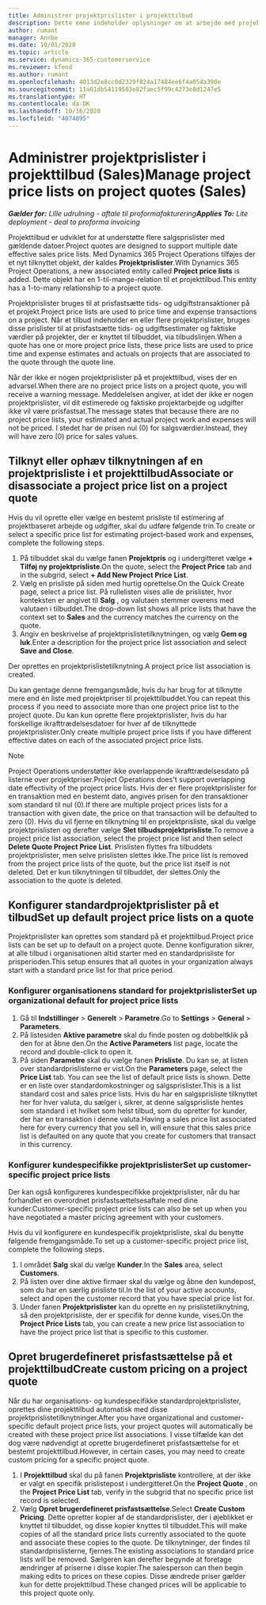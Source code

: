 ```yaml
---
title: Administrer projektprislister i projekttilbud
description: Dette emne indeholder oplysninger om at arbejde med projektprislister på tilbud. (Sales)
author: rumant
manager: Annbe
ms.date: 10/01/2020
ms.topic: article
ms.service: dynamics-365-customerservice
ms.reviewer: kfend
ms.author: rumant
ms.openlocfilehash: 4013d2e8cc0d2329f824a17484ee6f4a054a390e
ms.sourcegitcommit: 11a61db54119503e82faec5f99c4273e8d1247e5
ms.translationtype: HT
ms.contentlocale: da-DK
ms.lasthandoff: 10/16/2020
ms.locfileid: "4074095"
---
```

# <a name="manage-project-price-lists-on-project-quotes-sales"></a><span data-ttu-id="20057-104">Administrer projektprislister i projekttilbud (Sales)</span><span class="sxs-lookup"><span data-stu-id="20057-104">Manage project price lists on project quotes (Sales)</span></span>

<span data-ttu-id="20057-105">_**Gælder for:** Lille udrulning - aftale til proformafakturering_</span><span class="sxs-lookup"><span data-stu-id="20057-105">_**Applies To:** Lite deployment - deal to proforma invoicing_</span></span>

<span data-ttu-id="20057-106">Projekttilbud er udviklet for at understøtte flere salgsprislister med gældende datoer.</span><span class="sxs-lookup"><span data-stu-id="20057-106">Project quotes are designed to support multiple date effective sales price lists.</span></span> <span data-ttu-id="20057-107">Med Dynamics 365 Project Operations tilføjes der et nyt tilknyttet objekt, der kaldes **Projektprislister**.</span><span class="sxs-lookup"><span data-stu-id="20057-107">With Dynamics 365 Project Operations, a new associated entity called **Project price lists** is added.</span></span> <span data-ttu-id="20057-108">Dette objekt har en 1-til-mange-relation til et projekttilbud.</span><span class="sxs-lookup"><span data-stu-id="20057-108">This entity has a 1-to-many relationship to a project quote.</span></span>

<span data-ttu-id="20057-109">Projektprislister bruges til at prisfastsætte tids- og udgiftstransaktioner på et projekt.</span><span class="sxs-lookup"><span data-stu-id="20057-109">Project price lists are used to price time and expense transactions on a project.</span></span> <span data-ttu-id="20057-110">Når et tilbud indeholder en eller flere projektprislister, bruges disse prislister til at prisfastsætte tids- og udgiftsestimater og faktiske værdier på projekter, der er knyttet til tilbuddet, via tilbudslinjen.</span><span class="sxs-lookup"><span data-stu-id="20057-110">When a quote has one or more project price lists, these price lists are used to price time and expense estimates and actuals on projects that are associated to the quote through the quote line.</span></span>

<span data-ttu-id="20057-111">Når der ikke er nogen projektprislister på et projekttilbud, vises der en advarsel.</span><span class="sxs-lookup"><span data-stu-id="20057-111">When there are no project price lists on a project quote, you will receive a warning message.</span></span> <span data-ttu-id="20057-112">Meddelelsen angiver, at idet der ikke er nogen projektprislister, vil dit estimerede og faktiske projektarbejde og udgifter ikke vil være prisfastsat.</span><span class="sxs-lookup"><span data-stu-id="20057-112">The message states that because there are no project price lists, your estimated and actual project work and expenses will not be priced.</span></span> <span data-ttu-id="20057-113">I stedet har de prisen nul (0) for salgsværdier.</span><span class="sxs-lookup"><span data-stu-id="20057-113">Instead, they will have zero (0) price for sales values.</span></span>

## <a name="associate-or-disassociate-a-project-price-list-on-a-project-quote"></a><span data-ttu-id="20057-114">Tilknyt eller ophæv tilknytningen af en projektprisliste i et projekttilbud</span><span class="sxs-lookup"><span data-stu-id="20057-114">Associate or disassociate a project price list on a project quote</span></span>

<span data-ttu-id="20057-115">Hvis du vil oprette eller vælge en bestemt prisliste til estimering af projektbaseret arbejde og udgifter, skal du udføre følgende trin.</span><span class="sxs-lookup"><span data-stu-id="20057-115">To create or select a specific price list for estimating project-based work and expenses, complete the following steps.</span></span>

1. <span data-ttu-id="20057-116">På tilbuddet skal du vælge fanen **Projektpris** og i undergitteret vælge **+ Tilføj ny projektprisliste**.</span><span class="sxs-lookup"><span data-stu-id="20057-116">On the quote, select the **Project Price** tab and in the subgrid, select **+ Add New Project Price List**.</span></span>
2. <span data-ttu-id="20057-117">Vælg en prisliste på siden med hurtig oprettelse.</span><span class="sxs-lookup"><span data-stu-id="20057-117">On the Quick Create page, select a price list.</span></span> <span data-ttu-id="20057-118">På rullelisten vises alle de prislister, hvor konteksten er angivet til **Salg** , og valutaen stemmer overens med valutaen i tilbuddet.</span><span class="sxs-lookup"><span data-stu-id="20057-118">The drop-down list shows all price lists that have the context set to **Sales** and the currency matches the currency on the quote.</span></span>
4. <span data-ttu-id="20057-119">Angiv en beskrivelse af projektprislistetilknytningen, og vælg **Gem og luk**.</span><span class="sxs-lookup"><span data-stu-id="20057-119">Enter a description for the project price list association and select **Save and Close**.</span></span>

<span data-ttu-id="20057-120">Der oprettes en projektprislistetilknytning.</span><span class="sxs-lookup"><span data-stu-id="20057-120">A project price list association is created.</span></span>

<span data-ttu-id="20057-121">Du kan gentage denne fremgangsmåde, hvis du har brug for at tilknytte mere end én liste med projektpriser til projekttilbuddet.</span><span class="sxs-lookup"><span data-stu-id="20057-121">You can repeat this process if you need to associate more than one project price list to the project quote.</span></span> <span data-ttu-id="20057-122">Du kan kun oprette flere projektprislister, hvis du har forskellige ikrafttrædelsesdatoer for hver af de tilknyttede projektprislister.</span><span class="sxs-lookup"><span data-stu-id="20057-122">Only create multiple project price lists if you have different effective dates on each of the associated project price lists.</span></span>

> [!NOTE]
> <span data-ttu-id="20057-123">Project Operations understøtter ikke overlappende ikrafttrædelsesdato på listerne over projektpriser.</span><span class="sxs-lookup"><span data-stu-id="20057-123">Project Operations does't support overlapping date effectivity of the project price lists.</span></span> <span data-ttu-id="20057-124">Hvis der er flere projektprislister for en transaktion med en bestemt dato, angives prisen for den transaktioner som standard til nul (0).</span><span class="sxs-lookup"><span data-stu-id="20057-124">If there are multiple project prices lists for a transaction with given date, the price on that transaction will be defaulted to zero (0).</span></span>
<span data-ttu-id="20057-125">Hvis du vil fjerne en tilknytning til en projektprisliste, skal du vælge projektprislisten og derefter vælge **Slet tilbudsprojektprisliste**.</span><span class="sxs-lookup"><span data-stu-id="20057-125">To remove a project price list association, select the project price list and then select **Delete Quote Project Price List**.</span></span> <span data-ttu-id="20057-126">Prislisten flyttes fra tilbuddets projektprislister, men selve prislisten slettes ikke.</span><span class="sxs-lookup"><span data-stu-id="20057-126">The price list is removed from the project price lists of the quote, but the price list itself is not deleted.</span></span> <span data-ttu-id="20057-127">Det er kun tilknytningen til tilbuddet, der slettes.</span><span class="sxs-lookup"><span data-stu-id="20057-127">Only the association to the quote is deleted.</span></span>

## <a name="set-up-default-project-price-lists-on-a-quote"></a><span data-ttu-id="20057-128">Konfigurer standardprojektprislister på et tilbud</span><span class="sxs-lookup"><span data-stu-id="20057-128">Set up default project price lists on a quote</span></span>

<span data-ttu-id="20057-129">Projektprislister kan oprettes som standard på et projekttilbud.</span><span class="sxs-lookup"><span data-stu-id="20057-129">Project price lists can be set up to default on a project quote.</span></span> <span data-ttu-id="20057-130">Denne konfiguration sikrer, at alle tilbud i organisationen altid starter med en standardprisliste for prisperioden.</span><span class="sxs-lookup"><span data-stu-id="20057-130">This setup ensures that all quotes in your organization always start with a standard price list for that price period.</span></span>

### <a name="set-up-organizational-default-for-project-price-lists"></a><span data-ttu-id="20057-131">Konfigurer organisationens standard for projektprislister</span><span class="sxs-lookup"><span data-stu-id="20057-131">Set up organizational default for project price lists</span></span>

1. <span data-ttu-id="20057-132">Gå til **Indstillinger** > **Generelt** > **Parametre**.</span><span class="sxs-lookup"><span data-stu-id="20057-132">Go to **Settings** > **General** > **Parameters**.</span></span>
2. <span data-ttu-id="20057-133">På listesiden **Aktive parametre** skal du finde posten og dobbeltklik på den for at åbne den.</span><span class="sxs-lookup"><span data-stu-id="20057-133">On the **Active Parameters** list page, locate the record and double-click to open it.</span></span> 
3. <span data-ttu-id="20057-134">På siden **Parametre** skal du vælge fanen **Prisliste**. Du kan se, at listen over standardprislisterne er vist.</span><span class="sxs-lookup"><span data-stu-id="20057-134">On the **Parameters** page, select the **Price List** tab. You can see the list of default price lists is shown.</span></span> <span data-ttu-id="20057-135">Dette er en liste over standardomkostninger og salgsprislister.</span><span class="sxs-lookup"><span data-stu-id="20057-135">This is a list standard cost and sales price lists.</span></span> <span data-ttu-id="20057-136">Hvis du har en salgsprisliste tilknyttet her for hver valuta, du sælger i, sikrer, at denne salgsprisliste hentes som standard i et hvilket som helst tilbud, som du opretter for kunder, der har en transaktion i denne valuta.</span><span class="sxs-lookup"><span data-stu-id="20057-136">Having a sales price list associated here for every currency that you sell in, will ensure that this sales price list is defaulted on any quote that you create for customers that transact in this currency.</span></span>

### <a name="set-up-customer-specific-project-price-lists"></a><span data-ttu-id="20057-137">Konfigurer kundespecifikke projektprislister</span><span class="sxs-lookup"><span data-stu-id="20057-137">Set up customer-specific project price lists</span></span>

<span data-ttu-id="20057-138">Der kan også konfigureres kundespecifikke projektprislister, når du har forhandlet en overordnet prisfastsættelsesaftale med dine kunder.</span><span class="sxs-lookup"><span data-stu-id="20057-138">Customer-specific project price lists can also be set up when you have negotiated a master pricing agreement with your customers.</span></span>

<span data-ttu-id="20057-139">Hvis du vil konfigurere en kundespecifik projektprisliste, skal du benytte følgende fremgangsmåde.</span><span class="sxs-lookup"><span data-stu-id="20057-139">To set up a customer-specific project price list, complete the following steps.</span></span>

1. <span data-ttu-id="20057-140">I området **Salg** skal du vælge **Kunder**.</span><span class="sxs-lookup"><span data-stu-id="20057-140">In the **Sales** area, select **Customers**.</span></span>
2. <span data-ttu-id="20057-141">På listen over dine aktive firmaer skal du vælge og åbne den kundepost, som du har en særlig prisliste til.</span><span class="sxs-lookup"><span data-stu-id="20057-141">In the list of your active accounts, select and open the customer record that you have special price list for.</span></span>
3. <span data-ttu-id="20057-142">Under fanen **Projektprislister** kan du oprette en ny prislistetilknytning, så den projektprisliste, der er specifik for denne kunde, vises.</span><span class="sxs-lookup"><span data-stu-id="20057-142">On the **Project Price Lists** tab, you can create a new price list association to have the project price list that is specific to this customer.</span></span>

## <a name="create-custom-pricing-on-a-project-quote"></a><span data-ttu-id="20057-143">Opret brugerdefineret prisfastsættelse på et projekttilbud</span><span class="sxs-lookup"><span data-stu-id="20057-143">Create custom pricing on a project quote</span></span>

<span data-ttu-id="20057-144">Når du har organisations- og kundespecifikke standardprojektprislister, oprettes dine projekttilbud automatisk med disse projektprislistetilknytninger.</span><span class="sxs-lookup"><span data-stu-id="20057-144">After you have organizational and customer-specific default project price lists, your project quotes will automatically be created with these project price list associations.</span></span> <span data-ttu-id="20057-145">I visse tilfælde kan det dog være nødvendigt at oprette brugerdefineret prisfastsættelse for et bestemt projekttilbud.</span><span class="sxs-lookup"><span data-stu-id="20057-145">However, in certain cases, you may need to create custom pricing for a specific project quote.</span></span> 

1. <span data-ttu-id="20057-146">I **Projekttilbud** skal du på fanen **Projektprisliste** kontrollere, at der ikke er valgt en specifik prislistepost i undergitteret.</span><span class="sxs-lookup"><span data-stu-id="20057-146">On the **Project Quote** , on the **Project Price List** tab, verify in the subgrid that no specific price list record is selected.</span></span>
2. <span data-ttu-id="20057-147">Vælg **Opret brugerdefineret prisfastsættelse**.</span><span class="sxs-lookup"><span data-stu-id="20057-147">Select **Create Custom Pricing**.</span></span> <span data-ttu-id="20057-148">Dette opretter kopier af de standardprislister, der i øjeblikket er knyttet til tilbuddet, og disse kopier knyttes til tilbuddet.</span><span class="sxs-lookup"><span data-stu-id="20057-148">This will make copies of all the standard price lists currently associated to the quote and associate these copies to the quote.</span></span> <span data-ttu-id="20057-149">De tilknytninger, der findes til standardprislisterne, fjernes.</span><span class="sxs-lookup"><span data-stu-id="20057-149">The existing associations to standard price lists will be removed.</span></span> <span data-ttu-id="20057-150">Sælgeren kan derefter begynde at foretage ændringer af priserne i disse kopier.</span><span class="sxs-lookup"><span data-stu-id="20057-150">The salesperson can then begin making edits to prices on these copies.</span></span> <span data-ttu-id="20057-151">Disse ændrede priser gælder kun for dette projekttilbud.</span><span class="sxs-lookup"><span data-stu-id="20057-151">These changed prices will be applicable to this project quote only.</span></span>
